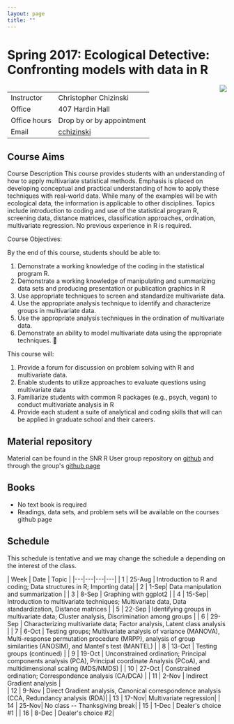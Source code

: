 ```yaml
---
layout: page
title: ""
---
```

# Spring 2017:  Ecological Detective:  Confronting models with data in R

<img style="float: right;" src="/SNR_R_Group/figs/R.jpeg">

|   |   | 
|---|---|
| Instructor  |  Christopher Chizinski | 
| Office | 407 Hardin Hall  | 
| Office hours | Drop by or by appointment  | 
| Email  | [cchizinski](mailto:cchizinski2@unl.edu)


## Course Aims
Course Description 
This course provides students with an understanding of how to apply multivariate statistical methods. Emphasis is placed on developing conceptual and practical understanding of how to apply these techniques with real-world data. While many of the examples will be with ecological data, the information is applicable to other disciplines. Topics include introduction to coding and use of the statistical program R, screening data, distance matrices, classification approaches, ordination, multivariate regression. No previous experience in R is required.

Course Objectives:

By the end of this course, students should be able to:
1.	Demonstrate a working knowledge of the coding in the statistical program R.
2.	Demonstrate a working knowledge of manipulating and summarizing data sets and producing presentation or publication graphics in R
3.	Use appropriate techniques to screen and standardize multivariate data.
4.	Use the appropriate analysis technique to identify and characterize groups in multivariate data.
5.	Use the appropriate analysis techniques in the ordination of multivariate data.
6.	Demonstrate an ability to model multivariate data using the appropriate techniques. 


This course will:

1.	Provide a forum for discussion on problem solving with R and multivariate data.
2.	Enable students to utilize approaches to evaluate questions using multivariate data
3.	Familiarize students with common R packages (e.g., psych, vegan) to conduct multivariate analysis in R
4.	Provide each student a suite of analytical and coding skills that will can be applied in graduate school and their careers.


## Material repository

Material can be found in the SNR R User group repository on [github](https://github.com/chrischizinski/SNR_R_Group) and through the group's [github page](https://chrischizinski.github.io/SNR_R_Group/)

## Books

-	No text book is required
-	Readings, data sets, and problem sets will be available on the courses github page


## Schedule

This schedule is tentative and we may change the schedule a depending on the interest of the class.  

| Week  |  Date |  Topic | 
|---|---|---|---|
| 1 | 25-Aug | Introduction to R and coding; Data structures in R; Importing data|
| 2 | 1-Sep| Data manipulation and summarization | 
| 3 | 8-Sep | Graphing with ggplot2 | 
| 4 | 15-Sep| Introduction to multivariate techniques; Multivariate data, Data standardization, Distance matrices | 
| 5 | 22-Sep | Identifying groups in multivariate data; Cluster analysis, Discrimination among groups | 
| 6 | 29-Sep | Characterizing multivariate data; Factor analysis, Latent class analysis | 
| 7 | 6-Oct | Testing groups; Multivariate analysis of variance (MANOVA), Multi-response permutation procedure (MRPP), analysis of group similarities (ANOSIM), and Mantel's test (MANTEL) | 
| 8 | 13-Oct | Testing groups (continued) | 
| 9 | 19-Oct | Unconstrained ordination; Principal components analysis (PCA), Principal coordinate Analysis (PCoA), and multidimensional scaling (MDS/NMDS) | 
| 10 | 27-Oct | Constrained ordination; Correspondence analysis (CA/DCA)  | 
| 11 | 2-Nov | Indirect Gradient analysis |  
| 12 | 9-Nov |  Direct Gradient analysis, Canonical correspondence analysis (CCA, Redundancy analysis (RDA)|
| 13 | 17-Nov| Multivariate regression| 
| 14 | 25-Nov| No class -- Thanksgiving break| 
| 15 | 1-Dec |  Dealer's choice #1 |
| 16 | 8-Dec | Dealer's choice #2|
